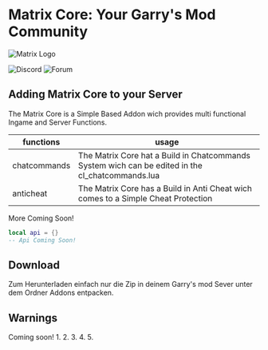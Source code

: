 # Matrix Core: Your Garry's Mod Community
![Matrix Logo](lua/img/header.png)

![Discord](https://discord.gg/zASeKNj97c)
![Forum](https://star-evolved-v2.noclip.me/)

## Adding Matrix Core to your Server

The Matrix Core is a Simple Based Addon wich provides multi functional Ingame and Server Functions.

| functions   | usage                                                                                                        |
|-------------|--------------------------------------------------------------------------------------------------------------|
| chatcommands| The Matrix Core hat a Build in Chatcommands System wich can be edited in the cl_chatcommands.lua             |
| anticheat   | The Matrix Core has a Build in Anti Cheat wich comes to a Simple Cheat Protection                            |

More Coming Soon!

```lua
local api = {}
-- Api Coming Soon!
```

## Download

Zum Herunterladen einfach nur die Zip in deinem Garry's mod Sever unter dem Ordner Addons entpacken.

## Warnings
Coming soon!
1. 
2. 
3. 
4. 
5. 
